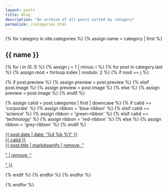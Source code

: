 ```yaml
---
layout: posts
title: Blog
description: "An archive of all posts sorted by category"
permalink: /categories.html
---
```


{% for category in site.categories %}
{% assign name = category | first %}
<h2 id="{{ name }}" class="tag-heading">{{ name }}</h2>

<div class="posts-preview">

{% for i in (0..1) %}
{% assign j = 1 | minus: i  %}
{% for post in category.last %}
{% assign mod = forloop.index | modulo: 2 %}
{% if mod == j %}

{% if post.preview %}
{% assign preview = post.preview %}
{% elsif post.image %}
{% assign preview = post.image %}
{% else %}
{% assign preview = post.image %}
{% endif %}

{% assign catid = post.categories | first | downcase %}
{% if catid == 'corporate' %}
  {% assign ribbon = 'blue-ribbon' %}
{% elsif catid == 'science' %}
  {% assign ribbon = 'green-ribbon' %}
{% elsif catid == 'technology' %}
  {% assign ribbon = 'red-ribbon' %}
{% else %}
  {% assign ribbon = 'grey-ribbon' %}
{% endif %}

<div class="post-preview">
<a href="{{ site.url }}{{ post.url }}" title="{{ post.title }}">
<span class="post-preview-header">{{ post.date | date: '%d %b %Y' }}</span>
<div class="post-preview-content" style="
  background: url({{ site.url }}/{{ preview }}) no-repeat;
  background-position: 0 -30px;
  background-size: cover; ">
  <div class="ribbon-box">
    <div class="ribbon-wrapper">
        <div class="{{ ribbon }}">{{ catid }}</div>
    </div>
  </div>
  <div class="post-preview-text">
      {{ post.title | markdownify | remove: "<p>" | remove: "</p>" }}
  </div>
</div>
</a>
</div>

{% endif %}
{% endfor %}
{% endfor %}

</div>

{% endfor %}
